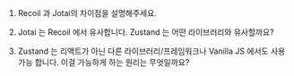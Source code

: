 1. Recoil 과 Jotai의 차이점을 설명해주세요.

2. Jotai 는 Recoil 에서 유사합니다. Zustand 는 어떤 라이브러리와 유사할까요?

3. Zustand 는 리액트가 아닌 다른 라이브러리/프레임워크나 Vanilla JS 에서도 사용가능 합니다. 이걸 가능하게 하는 원리는 무엇일까요?
